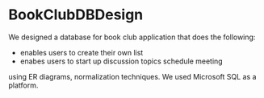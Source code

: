 # BookClubDBDesign
We designed a database for book club application that does the following:
- enables users to create their own list
- enabes users to start up discussion topics schedule meeting




using ER diagrams, normalization techniques. We used Microsoft SQL as a platform.
